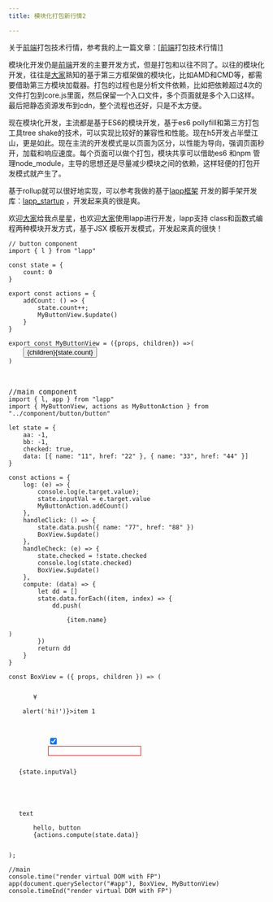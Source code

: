 ```yaml
---
title: 模块化打包新行情2

---
```


关于[前端](https://www.w3cdoc.com)打包技术行情，参考我的上一篇文章：[[前端](https://www.w3cdoc.com)打包技术行情][1]

模块化开发仍是[前端](https://www.w3cdoc.com)开发的主要开发方式，但是打包和以往不同了。以往的模块化开发，往往是[大家](https://www.w3cdoc.com)熟知的基于第三方框架做的模块化，比如AMD和CMD等，都需要借助第三方模块加载器。打包的过程也是分析文件依赖，比如把依赖超过4次的文件打包到core.js里面，然后保留一个入口文件，多个页面就是多个入口这样。最后把静态资源发布到cdn，整个流程也还好，只是不太方便。

现在模块化开发，主流都是基于ES6的模块开发，基于es6 pollyfill和第三方打包工具tree shake的技术，可以实现比较好的兼容性和性能。现在h5开发占半壁江山，更是如此。现在主流的开发模式是以页面为区分，以性能为导向，强调页面秒开，加载和响应速度。每个页面可以做个打包，模块共享可以借助es6 和npm 管理node_module，主导的思想还是尽量减少模块之间的依赖，这样轻便的打包开发模式就产生了。

基于rollup就可以很好地实现，可以参考我做的基于[lapp框架][2] 开发的脚手架开发库：[lapp_startup][3] ，开发起来真的很是爽。

欢迎[大家](https://www.w3cdoc.com)给我点星星，也欢迎[大家](https://www.w3cdoc.com)使用lapp进行开发，lapp支持 class和函数式编程两种模块开发方式，基于JSX 模板开发模式，开发起来真的很快！

<pre class="pure-highlightjs"><code class="">// button component
import { l } from "lapp"

const state = {
    count: 0
}

export const actions = {
    addCount: () => {
        state.count++;
        MyButtonView.$update()
    }
}

export const MyButtonView = ({props, children}) =>(
    <button onClick={actions.addCount} {...props}>{children}{state.count}</button>
)
</code></code></pre>

&nbsp;

<pre class="pure-highlightjs">//main component<code class="">
import { l, app } from "lapp"
import { MyButtonView, actions as MyButtonAction } from "../component/button/button"

let state = {
    aa: -1,
    bb: -1,
    checked: true,
    data: [{ name: "11", href: "22" }, { name: "33", href: "44" }]
}

const actions = {
    log: (e) => {
        console.log(e.target.value);
        state.inputVal = e.target.value
        MyButtonAction.addCount()
    },
    handleClick: () => {
        state.data.push({ name: "77", href: "88" })
        BoxView.$update()
    },
    handleCheck: (e) => {
        state.checked = !state.checked
        console.log(state.checked)
        BoxView.$update()
    },
    compute: (data) => {
        let dd = []
        state.data.forEach((item, index) => {
            dd.push(<div class="title">
                {item.name}
            </div>)
        })
        return dd
    }
}

const BoxView = ({ props, children }) => (<ul style="list-style: none;">
    &yen;
    <li className="item" onClick={() => alert('hi!')}>item 1</li>
    <li className="item">
        <input type="checkbox" checked={state.checked} onChange={actions.handleCheck} />
        <input type="text" style="border:1px solid #f40000;" onInput={actions.log} />
        <p>{state.inputVal}</p>
    </li>
    <li onClick={actions.handleClick} forceUpdate={true}>text</li>
    <MyButtonView className="button">hello, button</MyButtonView>
    {actions.compute(state.data)}
</ul>
);

//main
console.time("render virtual DOM with FP")
app(document.querySelector("#app"), BoxView, MyButtonView)
console.timeEnd("render virtual DOM with FP")
</code></code></pre>

&nbsp;

 [1]: //fed123.oss-ap-southeast-2.aliyuncs.com/2017/08/28/%e5%89%8d%e7%ab%af%e6%89%93%e5%8c%85%e6%8a%80%e6%9c%af%e8%a1%8c%e6%83%85/
 [2]: https://github.com/chalecao/lapp
 [3]: https://github.com/chalecao/lapp-startup
